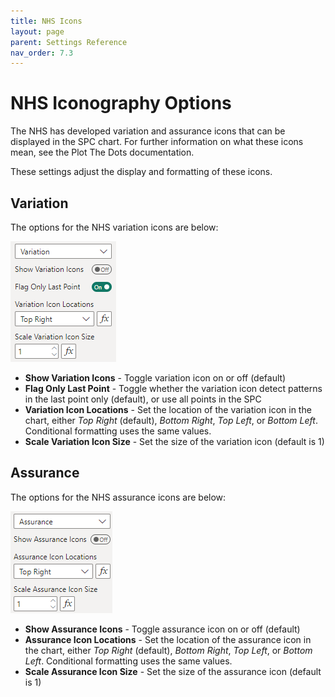 ```yaml
---
title: NHS Icons
layout: page
parent: Settings Reference
nav_order: 7.3
---
```


# NHS Iconography Options
The NHS has developed variation and assurance icons that can be displayed in the SPC chart. For further information on what these icons mean, see the Plot The Dots documentation.

These settings adjust the display and formatting of these icons.

## Variation
The options for the NHS variation icons are below:

![Variation](images\nhsIcons\Variation.png)

- **Show Variation Icons** - Toggle variation icon on or off (default)
- **Flag Only Last Point** - Toggle whether the variation icon detect patterns in the last point only (default), or use all points in the SPC
- **Variation Icon Locations** - Set the location of the variation icon in the chart, either *Top Right* (default), *Bottom Right*, *Top Left*, or *Bottom Left*. Conditional formatting uses the same values.
- **Scale Variation Icon Size** - Set the size of the variation icon (default is 1)

## Assurance
The options for the NHS assurance icons are below:

![Assurance](images\nhsIcons\Assurance.png)

- **Show Assurance Icons** - Toggle assurance icon on or off (default)
- **Assurance Icon Locations** - Set the location of the assurance icon in the chart, either *Top Right* (default), *Bottom Right*, *Top Left*, or *Bottom Left*. Conditional formatting uses the same values.
- **Scale Assurance Icon Size** - Set the size of the assurance icon (default is 1)
